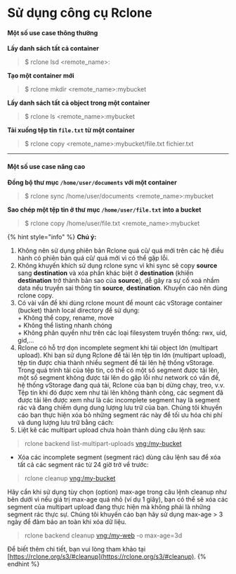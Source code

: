 # Sử dụng công cụ Rclone

#### Một số use case thông thường <a href="#sudungcongcurclone-motsousecasethongthuong" id="sudungcongcurclone-motsousecasethongthuong"></a>

**Lấy danh sách tất cả container**

> $ rclone lsd \<remote\_name>:

**Tạo một container mới**

> $ rclone mkdir \<remote\_name>:mybucket

**Lấy danh sách tất cả object trong một container**

> $ rclone ls \<remote\_name>:mybucket

**Tải xuống tệp tin `file.txt` từ một container**

> $ rclone copy \<remote\_name>:mybucket/file.txt fichier.txt

***

#### Một số use case nâng cao <a href="#sudungcongcurclone-motsousecasenangcao" id="sudungcongcurclone-motsousecasenangcao"></a>

**Đồng bộ thư mục `/home/user/documents` với một container**

> $ rclone sync /home/user/documents \<remote\_name>:mybucket

**Sao chép một tệp tin ở thư mục `/home/user/file.txt` into a bucket**

> $ rclone copy /home/user/file.txt \<remote\_name>:mybucket

{% hint style="info" %}
**Chú ý:**&#x20;

1. Không nên sử dụng phiên bản Rclone quá cũ/ quá mới trên các hệ điều hành có phiên bản quá cũ/ quá mới vì có thể gặp lỗi.
2. Không khuyến khích sử dụng rclone sync vì khi sync sẽ copy **source** sang **destination** và xóa phần khác biệt ở **destination** (khiến **destination** trở thành bản sao của **source**), dễ gây ra sự cố xoá nhầm data nếu truyền sai thông tin **source**, **destination**. Khuyến cáo nên dùng rclone copy.
3. &#x20;Có vài vấn đề khi dùng rclone mount để mount các vStorage container (bucket) thành local directory để sử dụng:\
   \+ Không thể copy, rename, move\
   \+ Không thể listing nhanh chóng\
   \+ Không phân quyền như trên các loại filesystem truyền thống: rwx, uid, gid,...
4. Rclone có hỗ trợ dọn incomplete segment khi tải object lớn (multipart upload). Khi bạn sử dụng Rclone để tải lên tệp tin lớn (multipart upload), tệp tin được chia thành nhiều segment để tải lên hệ thống vStorage. Trong quá trình tải của tệp tin, có thể có một số segment được tải lên, một số segment không được tải lên do gặp lỗi như network có vấn đề, hệ thống vStorage đang quá tải, Rclone của bạn bị dừng chạy, treo, v.v. Tệp tin khi đó được xem như tải lên không thành công, các segment đã được tải lên được xem như là các incomplete segment hay là segment rác và đang chiếm dụng dung lượng lưu trữ của bạn. Chúng tôi khuyến cáo bạn thực hiện xóa bỏ những segment rác này để tối ưu hóa chi phí và dung lượng lưu trữ bằng cách:
5. Liệt kê các multipart upload chưa hoàn thành dùng câu lệnh sau:

> rclone  backend list-multipart-uploads [vng:/my-bucket](http://vng/my-bucket)

* Xóa các incomplete segment (segment rác) dùng câu lệnh sau để xóa tất cả các segment rác từ 24 giờ trở về trước:

> rclone cleanup [vng:/my-bucket](http://vng/my-bucket)

Hãy cẩn khi sử dụng tùy chọn (option) max-age trong câu lệnh cleanup như bên dưới vì nếu giá trị max-age quá nhỏ (ví dụ 1 giây), bạn có thể sẽ xóa các segment của multipart upload đang thực hiện mà không phải là những segment rác thực sự. Chúng tôi khuyến cáo bạn hãy sử dụng max-age > 3 ngày để đảm bảo an toàn khi xóa dữ liệu.

> rclone backend cleanup [vng:/my-web](http://vng/my-web) -o max-age=3d

Để biết thêm chi tiết, bạn vui lòng tham khảo tại [https://rclone.org/s3/#cleanup](https://rclone.org/s3/#cleanup).
{% endhint %}
